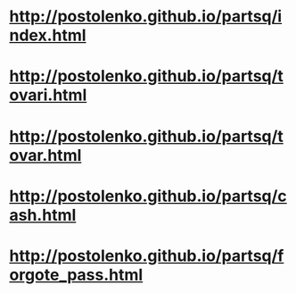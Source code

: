 # http://postolenko.github.io/partsq/index.html

# http://postolenko.github.io/partsq/tovari.html

# http://postolenko.github.io/partsq/tovar.html

# http://postolenko.github.io/partsq/cash.html

# http://postolenko.github.io/partsq/forgote_pass.html